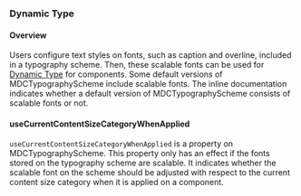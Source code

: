 ### Dynamic Type

#### Overview

Users configure text styles on fonts, such as caption and overline, included in a typography scheme. Then, these scalable fonts can be used for [Dynamic Type](../../../Typography) for components. Some default versions of MDCTypographyScheme include scalable fonts. The inline documentation indicates whether a default version of MDCTypographyScheme consists of scalable fonts or not.

#### useCurrentContentSizeCategoryWhenApplied

`useCurrentContentSizeCategoryWhenApplied` is a property on MDCTypographyScheme. This property only has an effect if the fonts stored on the typography scheme are scalable. It indicates whether the scalable font on the scheme should be adjusted with respect to the current content size category when it is applied on a component.
